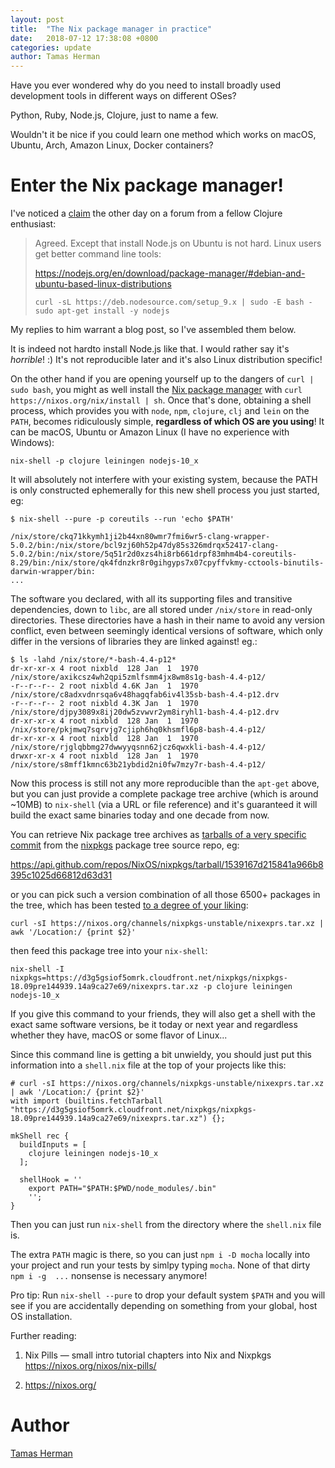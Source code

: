 ```yaml
---
layout: post
title:  "The Nix package manager in practice"
date:   2018-07-12 17:38:08 +0800
categories: update
author: Tamas Herman
---
```


Have you ever wondered why do you need to install broadly used development tools
in different ways on different OSes?

Python, Ruby, Node.js, Clojure, just to name a few.

Wouldn't it be nice if you could learn one method which works on macOS, Ubuntu, Arch,
Amazon Linux, Docker containers?

<!--more-->

# Enter the Nix package manager!

I've noticed a [claim](https://clojureverse.org/t/from-twitter-how-do-we-sell-clojure/1184/15?u=onetom) the other day on a forum from a fellow Clojure enthusiast:

> Agreed. Except that install Node.js on Ubuntu is not hard. Linux users get better command line tools:
> 
> https://nodejs.org/en/download/package-manager/#debian-and-ubuntu-based-linux-distributions
> ```
> curl -sL https://deb.nodesource.com/setup_9.x | sudo -E bash -
> sudo apt-get install -y nodejs
> ```

My replies to him warrant a blog post, so I've assembled them below.

It is indeed not hardto install Node.js like that. I would rather say it's _horrible_! :)
It's not reproducible later and it's also Linux distribution specific!

On the other hand if you are opening yourself up to the dangers of `curl | sudo bash`,
you might as well install the [Nix package manager](https://nixos.org/nix/)
with `curl https://nixos.org/nix/install | sh`.
Once that's done, obtaining a shell process, which provides you with `node`, `npm`, `clojure`, `clj` and `lein` on the `PATH`, becomes ridiculously simple, **regardless of which OS are you using**! It can be macOS, Ubuntu or Amazon Linux (I have no experience with Windows):

```
nix-shell -p clojure leiningen nodejs-10_x
```

It will absolutely not interfere with your existing system, because the PATH is only constructed
ephemerally for this new shell process you just started, eg:

```
$ nix-shell --pure -p coreutils --run 'echo $PATH'

/nix/store/ckq71kkymh1ji2b44xn80wmr7fmi6wr5-clang-wrapper-5.0.2/bin:/nix/store/bcl9zj60h52p47dy85s326mdrqx52417-clang-5.0.2/bin:/nix/store/5q51r2d0xzs4hi8rb661drpf83mhm4b4-coreutils-8.29/bin:/nix/store/qk4fdnzkr8r0gihgyps7x07cpyffvkmy-cctools-binutils-darwin-wrapper/bin:
...
```

The software you declared, with all its supporting files and transitive dependencies,
down to `libc`, are all stored under `/nix/store` in read-only directories.
These directories have a hash in their name to avoid any version conflict,
even between seemingly identical versions of software, which only differ
in the versions of libraries they are linked against! eg.:

```
$ ls -lahd /nix/store/*-bash-4.4-p12*
dr-xr-xr-x 4 root nixbld  128 Jan  1  1970 /nix/store/axikcsz4wh2qpi5zmlfsmm4jx8wm8s1g-bash-4.4-p12/
-r--r--r-- 2 root nixbld 4.6K Jan  1  1970 /nix/store/c8adxvdnrsqa6v48hagqfab6iv4l35sb-bash-4.4-p12.drv
-r--r--r-- 2 root nixbld 4.3K Jan  1  1970 /nix/store/djpy3089x8ij20dw5zvwvr2ym8iryhl1-bash-4.4-p12.drv
dr-xr-xr-x 4 root nixbld  128 Jan  1  1970 /nix/store/pkjmwq7sqrvjg7cjiph6hq0khsmfl6p8-bash-4.4-p12/
dr-xr-xr-x 4 root nixbld  128 Jan  1  1970 /nix/store/rjglqbbmg27dwwyyqsnn62jcz6qwxkli-bash-4.4-p12/
drwxr-xr-x 4 root nixbld  128 Jan  1  1970 /nix/store/s8mff1kmnc63b21ybdid2ni0fw7mzy7r-bash-4.4-p12/
```

Now this process is still not any more reproducible than the `apt-get` above,
but you can just provide a complete package tree archive (which is around ~10MB)
to `nix-shell` (via a URL or file reference) and it's guaranteed it will build the
exact same binaries today and one decade from now.

You can retrieve Nix package tree archives as [tarballs of a very specific commit](https://developer.github.com/v3/repos/contents/#get-archive-link)
from the [nixpkgs](https://github.com/nixOS/nixpkgs) package tree source repo, eg:

https://api.github.com/repos/NixOS/nixpkgs/tarball/1539167d215841a966b8395c1025d66812d63d31

or you can pick such a version combination of all those 6500+ packages in the tree,
which has been tested [to a degree of your liking](https://nixos.org/nixos/manual/#sec-upgrading):

```
curl -sI https://nixos.org/channels/nixpkgs-unstable/nixexprs.tar.xz | awk '/Location:/ {print $2}'
```

then feed this package tree into your `nix-shell`:

```
nix-shell -I nixpkgs=https://d3g5gsiof5omrk.cloudfront.net/nixpkgs/nixpkgs-18.09pre144939.14a9ca27e69/nixexprs.tar.xz -p clojure leiningen nodejs-10_x
```

If you give this command to your friends, they will also get a shell
with the exact same software versions, be it today or next year
and regardless whether they have, macOS or some flavor of Linux...

Since this command line is getting a bit unwieldy, you should just put
this information into a `shell.nix` file at the top of your projects like this:

```
# curl -sI https://nixos.org/channels/nixpkgs-unstable/nixexprs.tar.xz | awk '/Location:/ {print $2}'
with import (builtins.fetchTarball "https://d3g5gsiof5omrk.cloudfront.net/nixpkgs/nixpkgs-18.09pre144939.14a9ca27e69/nixexprs.tar.xz") {};

mkShell rec {
  buildInputs = [
    clojure leiningen nodejs-10_x
  ];

  shellHook = ''
    export PATH="$PATH:$PWD/node_modules/.bin"
    '';
}
```

Then you can just run `nix-shell` from the directory where the `shell.nix` file is.

The extra `PATH` magic is there, so you can just `npm i -D mocha` locally into your project and run your tests by simlpy typing `mocha`.
None of that dirty `npm i -g  ...` nonsense is necessary anymore!

Pro tip:  Run `nix-shell --pure` to drop your default system `$PATH`
and you will see if you are accidentally depending on something from your global, host OS installation.

Further reading:

1. Nix Pills — small intro tutorial chapters into Nix and Nixpkgs
   https://nixos.org/nixos/nix-pills/

1. https://nixos.org/

# Author
[Tamas Herman](http://github.com/onetom/)
